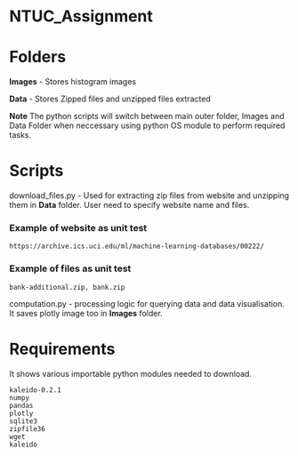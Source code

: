 # NTUC_Assignment

# Folders
**Images** -  Stores histogram images

**Data** - Stores Zipped files and unzipped files extracted

**Note**
The python scripts will switch between main outer folder, Images and Data Folder when neccessary using python OS module
to perform required tasks.

# Scripts
download_files.py - Used for extracting zip files from website and unzipping them in **Data** folder. User need to specify website name and files.


### Example of website as unit test
```
https://archive.ics.uci.edu/ml/machine-learning-databases/00222/
```
### Example of files as unit test
```
bank-additional.zip, bank.zip
```

computation.py - processing logic for querying data and data visualisation. 
It saves plotly image too in **Images** folder.


# Requirements
It shows various importable python modules needed to download.

```
kaleido-0.2.1
numpy
pandas 
plotly
sqlite3
zipfile36
wget
kaleido
```



